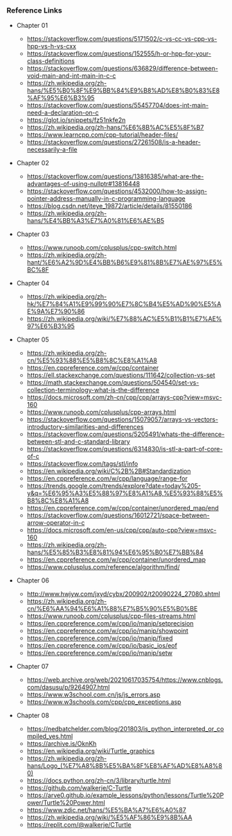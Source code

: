 ### Reference Links

- Chapter 01

  - https://stackoverflow.com/questions/5171502/c-vs-cc-vs-cpp-vs-hpp-vs-h-vs-cxx
  - https://stackoverflow.com/questions/152555/h-or-hpp-for-your-class-definitions
  - https://stackoverflow.com/questions/636829/difference-between-void-main-and-int-main-in-c-c
  - https://zh.wikipedia.org/zh-hans/%E5%B0%8F%E9%BB%84%E9%B8%AD%E8%B0%83%E8%AF%95%E6%B3%95
  - https://stackoverflow.com/questions/55457704/does-int-main-need-a-declaration-on-c
  - https://glot.io/snippets/fz51nkfe2n
  - https://zh.wikipedia.org/zh-hans/%E6%8B%AC%E5%8F%B7
  - https://www.learncpp.com/cpp-tutorial/header-files/
  - https://stackoverflow.com/questions/27261508/is-a-header-necessarily-a-file

- Chapter 02

  - https://stackoverflow.com/questions/13816385/what-are-the-advantages-of-using-nullptr#13816448
  - https://stackoverflow.com/questions/4532000/how-to-assign-pointer-address-manually-in-c-programming-language
  - https://blog.csdn.net/iteye_19872/article/details/81550186
  - https://zh.wikipedia.org/zh-hans/%E4%BB%A3%E7%A0%81%E6%AE%B5

- Chapter 03

  - https://www.runoob.com/cplusplus/cpp-switch.html
  - https://zh.wikipedia.org/zh-hant/%E6%A2%9D%E4%BB%B6%E9%81%8B%E7%AE%97%E5%BC%8F

- Chapter 04

  - https://zh.wikipedia.org/zh-hk/%E7%84%A1%E9%99%90%E7%8C%B4%E5%AD%90%E5%AE%9A%E7%90%86
  - https://zh.wikipedia.org/wiki/%E7%88%AC%E5%B1%B1%E7%AE%97%E6%B3%95

- Chapter 05

  - https://zh.wikipedia.org/zh-cn/%E5%93%88%E5%B8%8C%E8%A1%A8
  - https://en.cppreference.com/w/cpp/container
  - https://ell.stackexchange.com/questions/111642/collection-vs-set
  - https://math.stackexchange.com/questions/504540/set-vs-collection-terminology-what-is-the-difference
  - https://docs.microsoft.com/zh-cn/cpp/cpp/arrays-cpp?view=msvc-160
  - https://www.runoob.com/cplusplus/cpp-arrays.html
  - https://stackoverflow.com/questions/15079057/arrays-vs-vectors-introductory-similarities-and-differences
  - https://stackoverflow.com/questions/5205491/whats-the-difference-between-stl-and-c-standard-library
  - https://stackoverflow.com/questions/6314830/is-stl-a-part-of-core-of-c
  - https://stackoverflow.com/tags/stl/info
  - https://en.wikipedia.org/wiki/C%2B%2B#Standardization
  - https://en.cppreference.com/w/cpp/language/range-for
  - https://trends.google.com/trends/explore?date=today%205-y&q=%E6%95%A3%E5%88%97%E8%A1%A8,%E5%93%88%E5%B8%8C%E8%A1%A8
  - https://en.cppreference.com/w/cpp/container/unordered_map/end
  - https://stackoverflow.com/questions/16012721/space-between-arrow-operator-in-c
  - https://docs.microsoft.com/en-us/cpp/cpp/auto-cpp?view=msvc-160
  - https://zh.wikipedia.org/zh-hans/%E5%85%B3%E8%81%94%E6%95%B0%E7%BB%84
  - https://en.cppreference.com/w/cpp/container/unordered_map
  - https://www.cplusplus.com/reference/algorithm/find/

- Chapter 06

  - http://www.hwjyw.com/jxyd/cybx/200902/t20090224_27080.shtml
  - https://zh.wikipedia.org/zh-cn/%E6%AA%94%E6%A1%88%E7%B5%90%E5%B0%BE
  - https://www.runoob.com/cplusplus/cpp-files-streams.html
  - https://en.cppreference.com/w/cpp/io/manip/setprecision
  - https://en.cppreference.com/w/cpp/io/manip/showpoint
  - https://en.cppreference.com/w/cpp/io/manip/fixed
  - https://en.cppreference.com/w/cpp/io/basic_ios/eof
  - https://en.cppreference.com/w/cpp/io/manip/setw

- Chapter 07

  - https://web.archive.org/web/20210617035754/https://www.cnblogs.com/dasusu/p/9264907.html
  - https://www.w3school.com.cn/js/js_errors.asp
  - https://www.w3schools.com/cpp/cpp_exceptions.asp

- Chapter 08
  - https://nedbatchelder.com/blog/201803/is_python_interpreted_or_compiled_yes.html
  - https://archive.is/OknKh
  - https://en.wikipedia.org/wiki/Turtle_graphics
  - https://zh.wikipedia.org/zh-hans/Logo_(%E7%A8%8B%E5%BA%8F%E8%AF%AD%E8%A8%80)
  - https://docs.python.org/zh-cn/3/library/turtle.html
  - https://github.com/walkerje/C-Turtle
  - https://arve0.github.io/example_lessons/python/lessons/Turtle%20Power/Turtle%20Power.html
  - https://www.zdic.net/hans/%E5%BA%A7%E6%A0%87
  - https://zh.wikipedia.org/wiki/%E5%AF%86%E9%8B%AA
  - https://replit.com/@walkerje/CTurtle
